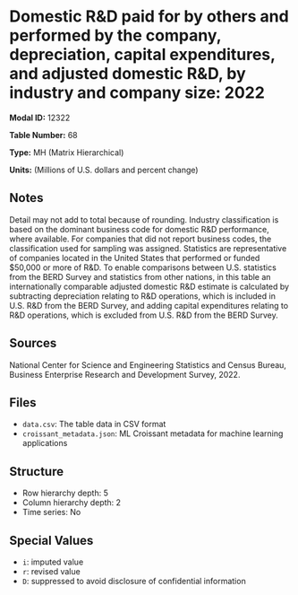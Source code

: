 # Domestic R&D paid for by others and performed by the company, depreciation, capital expenditures, and adjusted domestic R&D, by industry and company size: 2022

**Modal ID:** 12322

**Table Number:** 68

**Type:** MH (Matrix Hierarchical)

**Units:** (Millions of U.S. dollars and percent change)

## Notes

Detail may not add to total because of rounding. Industry classification is based on the dominant business code for domestic R&D performance, where available. For companies that did not report business codes, the classification used for sampling was assigned. Statistics are representative of companies located in the United States that performed or funded $50,000 or more of R&D. To enable comparisons between U.S. statistics from the BERD Survey and statistics from other nations, in this table an internationally comparable adjusted domestic R&D estimate is calculated by subtracting depreciation relating to R&D operations, which is included in U.S. R&D from the BERD Survey, and adding capital expenditures relating to R&D operations, which is excluded from U.S. R&D from the BERD Survey.

## Sources

National Center for Science and Engineering Statistics and Census Bureau, Business Enterprise Research and Development Survey, 2022.

## Files

- `data.csv`: The table data in CSV format
- `croissant_metadata.json`: ML Croissant metadata for machine learning applications

## Structure

- Row hierarchy depth: 5
- Column hierarchy depth: 2
- Time series: No

## Special Values

- `i`: imputed value
- `r`: revised value
- `D`: suppressed to avoid disclosure of confidential information
